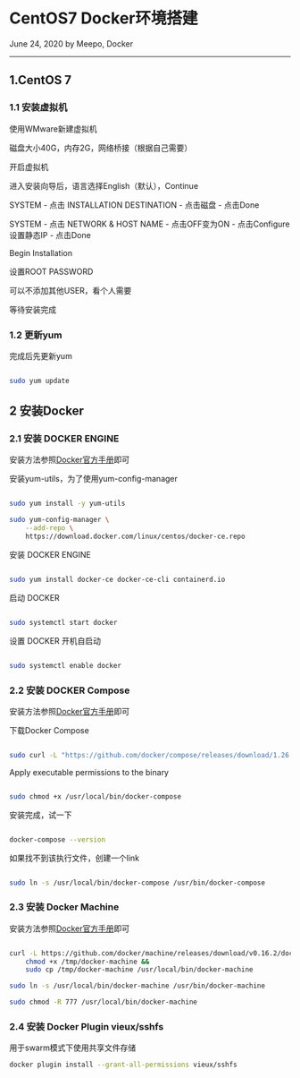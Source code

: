 # CentOS7 Docker环境搭建

June 24, 2020 by Meepo, Docker

---

## 1.CentOS 7

### 1.1 安装虚拟机

使用WMware新建虚拟机

磁盘大小40G，内存2G，网络桥接（根据自己需要）

开启虚拟机

进入安装向导后，语言选择English（默认），Continue

SYSTEM - 点击 INSTALLATION DESTINATION - 点击磁盘 - 点击Done

SYSTEM - 点击 NETWORK & HOST NAME - 点击OFF变为ON - 点击Configure设置静态IP - 点击Done

Begin Installation

设置ROOT PASSWORD

可以不添加其他USER，看个人需要

等待安装完成

### 1.2 更新yum

完成后先更新yum

```bash

sudo yum update

```

## 2 安装Docker

### 2.1 安装 DOCKER ENGINE

安装方法参照[Docker官方手册](https://docs.docker.com/engine/install/centos/)即可

安装yum-utils，为了使用yum-config-manager

```bash

sudo yum install -y yum-utils

sudo yum-config-manager \
    --add-repo \
    https://download.docker.com/linux/centos/docker-ce.repo

```

安装 DOCKER ENGINE

```bash

sudo yum install docker-ce docker-ce-cli containerd.io

```

启动 DOCKER

```bash

sudo systemctl start docker

```

设置 DOCKER 开机自启动

```bash

sudo systemctl enable docker

```

### 2.2 安装 DOCKER Compose

安装方法参照[Docker官方手册](https://docs.docker.com/compose/install/)即可

下载Docker Compose

```bash

sudo curl -L "https://github.com/docker/compose/releases/download/1.26.0/docker-compose-$(uname -s)-$(uname -m)" -o /usr/local/bin/docker-compose

```

Apply executable permissions to the binary

```bash

sudo chmod +x /usr/local/bin/docker-compose

```

安装完成，试一下

```bash

docker-compose --version

```

如果找不到该执行文件，创建一个link

```bash

sudo ln -s /usr/local/bin/docker-compose /usr/bin/docker-compose

```

### 2.3 安装 Docker Machine

安装方法参照[Docker官方手册](https://docs.docker.com/machine/install-machine/)即可

```bash

curl -L https://github.com/docker/machine/releases/download/v0.16.2/docker-machine-`uname -s`-`uname -m` >/tmp/docker-machine &&
    chmod +x /tmp/docker-machine &&
    sudo cp /tmp/docker-machine /usr/local/bin/docker-machine

sudo ln -s /usr/local/bin/docker-machine /usr/bin/docker-machine

sudo chmod -R 777 /usr/local/bin/docker-machine

```

### 2.4 安装 Docker Plugin vieux/sshfs

用于swarm模式下使用共享文件存储

```bash
docker plugin install --grant-all-permissions vieux/sshfs
```
